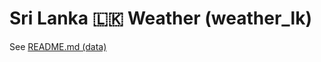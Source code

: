# Sri Lanka :sri_lanka: Weather (weather_lk)

See [README.md (data)](https://github.com/nuuuwan/weather_lk/blob/data/README.md)